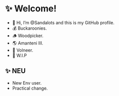 # ✨ Welcome!
- 👋 Hi, I’m @Sandalots and this is my GitHub profile.
- 💰 Buckaroonies.
- 🪵 Woodpicker.
- 🌎 Amanteni III.
- 🔮 Volneer.
- 🔨 W.I.P 
## ✨ NEU
- New Env user.
- Practical change.
<!---
Sandalots/Sandalots is a ✨ special ✨ repository because its `README.md` (this file) appears on your GitHub profile.
You can click the Preview link to take a look at your changes.
--->
